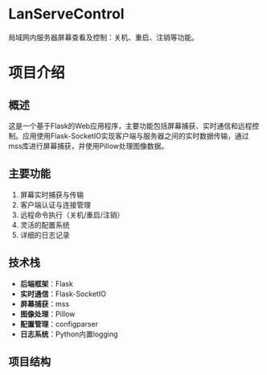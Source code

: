 # LanServeControl
局域网内服务器屏幕查看及控制：关机、重启、注销等功能。
# 项目介绍

## 概述
这是一个基于Flask的Web应用程序，主要功能包括屏幕捕获、实时通信和远程控制。应用使用Flask-SocketIO实现客户端与服务器之间的实时数据传输，通过mss库进行屏幕捕获，并使用Pillow处理图像数据。

## 主要功能
1. 屏幕实时捕获与传输
2. 客户端认证与连接管理
3. 远程命令执行（关机/重启/注销）
4. 灵活的配置系统
5. 详细的日志记录

## 技术栈
- **后端框架**：Flask
- **实时通信**：Flask-SocketIO
- **屏幕捕获**：mss
- **图像处理**：Pillow
- **配置管理**：configparser
- **日志系统**：Python内置logging

## 项目结构
